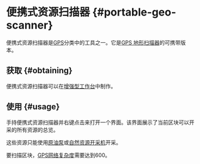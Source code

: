 # 便携式资源扫描器 {#portable-geo-scanner}

便携式资源扫描器是[GPS](/GPS)分类中的工具之一。它是[GPS 地形扫描器](/GPS-Geo-Scanner)的可携带版本。

## 获取 {#obtaining}

便携式资源扫描器可以在[增强型工作台](/Enhanced-Crafting-Table)中制作。

## 使用 {#usage}

手持便携式资源扫描器并右键点击来打开一个界面。该界面展示了当前区块可以开采的所有资源的总览。

这些资源只能使用[原油泵](/Oil-Pump)或[自然资源开采机](/GEO-Miner)开采。

要扫描区块，[GPS网络复杂度](/GPS-Transmitter)需要达到600。
